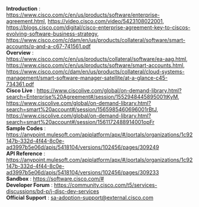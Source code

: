 **Introduction** : https://www.cisco.com/c/en/us/products/software/enterprise-agreement.html, https://video.cisco.com/video/5423108022001, https://blogs.cisco.com/digital/cisco-enterprise-agreement-key-to-ciscos-evolving-software-business-strategy, https://www.cisco.com/c/dam/en/us/products/collateral/software/smart-accounts/q-and-a-c67-741561.pdf <br/>
**Overview** : https://www.cisco.com/c/en/us/products/collateral/software/ea-aag.html, https://www.cisco.com/c/en/us/products/software/smart-accounts.html, https://www.cisco.com/c/dam/en/us/products/collateral/cloud-systems-management/smart-software-manager-satellite/at-a-glance-c45-734361.pdf<br/>
**Cisco Live** : https://www.ciscolive.com/global/on-demand-library.html?search=Enterprise%20Agreement#/session/1552948445895001tKyM, https://www.ciscolive.com/global/on-demand-library.html?search=smart%20account#/session/1565985460696001rBtJ, https://www.ciscolive.com/global/on-demand-library.html?search=smart%20account#/session/1561172488914001opFr<br/>
**Sample Codes** : https://anypoint.mulesoft.com/apiplatform/apx/#/portals/organizations/1c92147b-332d-4f44-8c0e-ad3997b5e06d/apis/5418104/versions/102456/pages/309249<br/>
**API Reference** : https://anypoint.mulesoft.com/apiplatform/apx/#/portals/organizations/1c92147b-332d-4f44-8c0e-ad3997b5e06d/apis/5418104/versions/102456/pages/309233<br/>
**Sandbox** : https://software.cisco.com/#<br/>
**Developer Forum** : https://community.cisco.com/t5/services-discussions/bd-p/j-disc-dev-services<br/>
**Official Support** : sa-adoption-support@external.cisco.com<br/>
